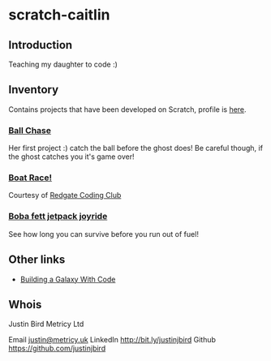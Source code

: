 # scratch-caitlin

## Introduction

Teaching my daughter to code :)

## Inventory	

Contains projects that have been developed on Scratch, profile is [here](https://scratch.mit.edu/users/unicorn-obsessed/).

### [Ball Chase](https://scratch.mit.edu/projects/275960057/)
Her first project :) catch the ball before the ghost does! Be careful though, if the ghost catches you it's game over!

### [Boat Race!](https://scratch.mit.edu/projects/382469725/)
Courtesy of [Redgate Coding Club](https://medium.com/ingeniouslysimple/launching-our-redgate-coding-club-for-kids-fdc29b715d04)

### [Boba fett jetpack joyride](https://scratch.mit.edu/projects/383049227/)
See how long you can survive before you run out of fuel! 

## Other links
* [Building a Galaxy With Code](https://code.org/starwars)

## Whois
Justin Bird
Metricy Ltd

Email 		justin@metricy.uk
LinkedIn 	http://bit.ly/justinjbird
Github		https://github.com/justinjbird
